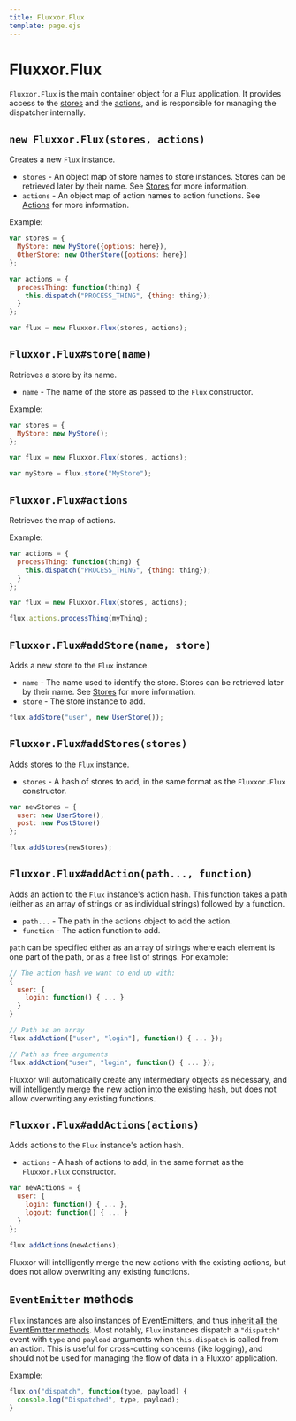 ```yaml
---
title: Fluxxor.Flux
template: page.ejs
---
```


Fluxxor.Flux
============

`Fluxxor.Flux` is the main container object for a Flux application. It provides access to the [stores](/documentation/stores.html) and the [actions](/documentation/actions.html), and is responsible for managing the dispatcher internally.

## `new Fluxxor.Flux(stores, actions)`

Creates a new `Flux` instance.

* `stores` - An object map of store names to store instances. Stores can be retrieved later by their name. See [Stores](/documentation/stores.html) for more information.
* `actions` - An object map of action names to action functions. See [Actions](/documentation/actions.html) for more information.

Example:

```javascript
var stores = {
  MyStore: new MyStore({options: here}),
  OtherStore: new OtherStore({options: here})
};

var actions = {
  processThing: function(thing) {
    this.dispatch("PROCESS_THING", {thing: thing});
  }
};

var flux = new Fluxxor.Flux(stores, actions);
```

## `Fluxxor.Flux#store(name)`

Retrieves a store by its name.

* `name` - The name of the store as passed to the `Flux` constructor.

Example:

```javascript
var stores = {
  MyStore: new MyStore();
};

var flux = new Fluxxor.Flux(stores, actions);

var myStore = flux.store("MyStore");
```

## `Fluxxor.Flux#actions`

Retrieves the map of actions.

Example:

```javascript
var actions = {
  processThing: function(thing) {
    this.dispatch("PROCESS_THING", {thing: thing});
  }
};

var flux = new Fluxxor.Flux(stores, actions);

flux.actions.processThing(myThing);
```

## `Fluxxor.Flux#addStore(name, store)`

Adds a new store to the `Flux` instance.

* `name` - The name used to identify the store. Stores can be retrieved later by their name. See [Stores](/documentation/stores.html) for more information.
* `store` - The store instance to add.

```javascript
flux.addStore("user", new UserStore());
```

## `Fluxxor.Flux#addStores(stores)`

Adds stores to the `Flux` instance.

* `stores` - A hash of stores to add, in the same format as the `Fluxxor.Flux` constructor.

```javascript
var newStores = {
  user: new UserStore(),
  post: new PostStore()
};

flux.addStores(newStores);
```

## `Fluxxor.Flux#addAction(path..., function)`

Adds an action to the `Flux` instance's action hash. This function takes a path (either as an array of strings or as individual strings) followed by a function.

* `path...` - The path in the actions object to add the action.
* `function` - The action function to add.

`path` can be specified either as an array of strings where each element is one part of the path, or as a free list of strings. For example:

```javascript
// The action hash we want to end up with:
{
  user: {
    login: function() { ... }
  }
}

// Path as an array
flux.addAction(["user", "login"], function() { ... });

// Path as free arguments
flux.addAction("user", "login", function() { ... });
```

Fluxxor will automatically create any intermediary objects as necessary, and will intelligently merge the new action into the existing hash, but does not allow overwriting any existing functions.

## `Fluxxor.Flux#addActions(actions)`

Adds actions to the `Flux` instance's action hash.

* `actions` - A hash of actions to add, in the same format as the `Fluxxor.Flux` constructor.

```javascript
var newActions = {
  user: {
    login: function() { ... },
    logout: function() { ... }
  }
};

flux.addActions(newActions);
```

Fluxxor will intelligently merge the new actions with the existing actions, but does not allow overwriting any existing functions.

## `EventEmitter` methods

`Flux` instances are also instances of EventEmitters, and thus [inherit all the EventEmitter methods](http://nodejs.org/api/events.html#events_class_events_eventemitter). Most notably, `Flux` instances dispatch a `"dispatch"` event with `type` and `payload` arguments when `this.dispatch` is called from an action. This is useful for cross-cutting concerns (like logging), and should not be used for managing the flow of data in a Fluxxor application.

Example:

```javascript
flux.on("dispatch", function(type, payload) {
  console.log("Dispatched", type, payload);
}
```
